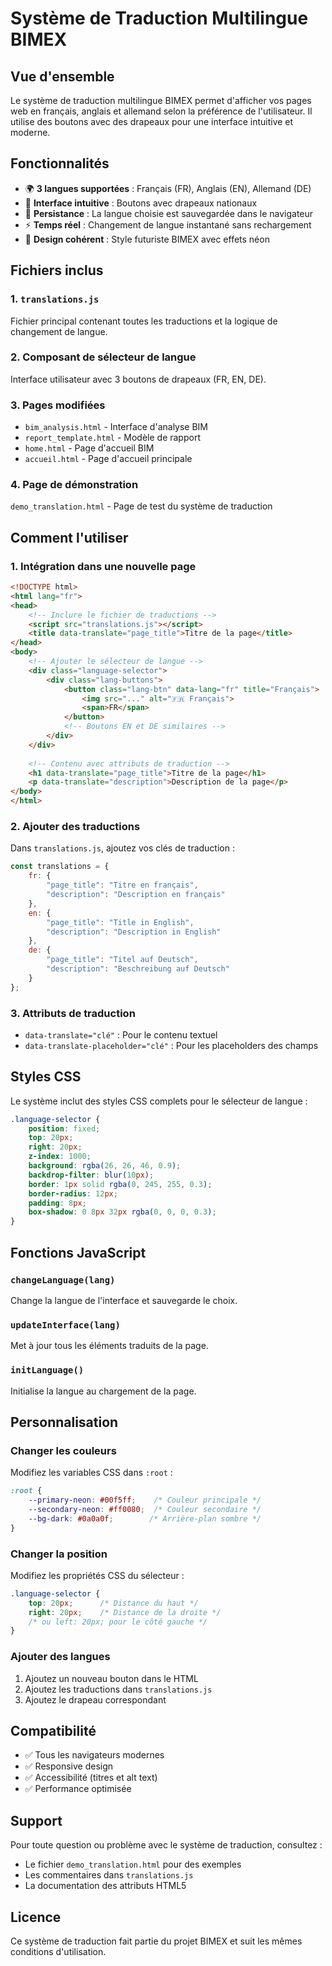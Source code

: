 # Système de Traduction Multilingue BIMEX

## Vue d'ensemble

Le système de traduction multilingue BIMEX permet d'afficher vos pages web en français, anglais et allemand selon la préférence de l'utilisateur. Il utilise des boutons avec des drapeaux pour une interface intuitive et moderne.

## Fonctionnalités

- 🌍 **3 langues supportées** : Français (FR), Anglais (EN), Allemand (DE)
- 🎯 **Interface intuitive** : Boutons avec drapeaux nationaux
- 💾 **Persistance** : La langue choisie est sauvegardée dans le navigateur
- ⚡ **Temps réel** : Changement de langue instantané sans rechargement
- 🎨 **Design cohérent** : Style futuriste BIMEX avec effets néon

## Fichiers inclus

### 1. `translations.js`
Fichier principal contenant toutes les traductions et la logique de changement de langue.

### 2. Composant de sélecteur de langue
Interface utilisateur avec 3 boutons de drapeaux (FR, EN, DE).

### 3. Pages modifiées
- `bim_analysis.html` - Interface d'analyse BIM
- `report_template.html` - Modèle de rapport
- `home.html` - Page d'accueil BIM
- `accueil.html` - Page d'accueil principale

### 4. Page de démonstration
`demo_translation.html` - Page de test du système de traduction

## Comment l'utiliser

### 1. Intégration dans une nouvelle page

```html
<!DOCTYPE html>
<html lang="fr">
<head>
    <!-- Inclure le fichier de traductions -->
    <script src="translations.js"></script>
    <title data-translate="page_title">Titre de la page</title>
</head>
<body>
    <!-- Ajouter le sélecteur de langue -->
    <div class="language-selector">
        <div class="lang-buttons">
            <button class="lang-btn" data-lang="fr" title="Français">
                <img src="..." alt="🇫🇷 Français">
                <span>FR</span>
            </button>
            <!-- Boutons EN et DE similaires -->
        </div>
    </div>
    
    <!-- Contenu avec attributs de traduction -->
    <h1 data-translate="page_title">Titre de la page</h1>
    <p data-translate="description">Description de la page</p>
</body>
</html>
```

### 2. Ajouter des traductions

Dans `translations.js`, ajoutez vos clés de traduction :

```javascript
const translations = {
    fr: {
        "page_title": "Titre en français",
        "description": "Description en français"
    },
    en: {
        "page_title": "Title in English",
        "description": "Description in English"
    },
    de: {
        "page_title": "Titel auf Deutsch",
        "description": "Beschreibung auf Deutsch"
    }
};
```

### 3. Attributs de traduction

- `data-translate="clé"` : Pour le contenu textuel
- `data-translate-placeholder="clé"` : Pour les placeholders des champs

## Styles CSS

Le système inclut des styles CSS complets pour le sélecteur de langue :

```css
.language-selector {
    position: fixed;
    top: 20px;
    right: 20px;
    z-index: 1000;
    background: rgba(26, 26, 46, 0.9);
    backdrop-filter: blur(10px);
    border: 1px solid rgba(0, 245, 255, 0.3);
    border-radius: 12px;
    padding: 8px;
    box-shadow: 0 8px 32px rgba(0, 0, 0, 0.3);
}
```

## Fonctions JavaScript

### `changeLanguage(lang)`
Change la langue de l'interface et sauvegarde le choix.

### `updateInterface(lang)`
Met à jour tous les éléments traduits de la page.

### `initLanguage()`
Initialise la langue au chargement de la page.

## Personnalisation

### Changer les couleurs
Modifiez les variables CSS dans `:root` :

```css
:root {
    --primary-neon: #00f5ff;    /* Couleur principale */
    --secondary-neon: #ff0080;  /* Couleur secondaire */
    --bg-dark: #0a0a0f;        /* Arrière-plan sombre */
}
```

### Changer la position
Modifiez les propriétés CSS du sélecteur :

```css
.language-selector {
    top: 20px;      /* Distance du haut */
    right: 20px;    /* Distance de la droite */
    /* ou left: 20px; pour le côté gauche */
}
```

### Ajouter des langues
1. Ajoutez un nouveau bouton dans le HTML
2. Ajoutez les traductions dans `translations.js`
3. Ajoutez le drapeau correspondant

## Compatibilité

- ✅ Tous les navigateurs modernes
- ✅ Responsive design
- ✅ Accessibilité (titres et alt text)
- ✅ Performance optimisée

## Support

Pour toute question ou problème avec le système de traduction, consultez :
- Le fichier `demo_translation.html` pour des exemples
- Les commentaires dans `translations.js`
- La documentation des attributs HTML5

## Licence

Ce système de traduction fait partie du projet BIMEX et suit les mêmes conditions d'utilisation.


